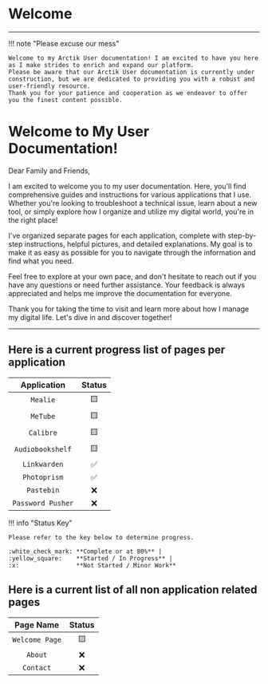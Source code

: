 # Welcome
---
!!! note "Please excuse our mess"

	Welcome to my Arctik User documentation! I am excited to have you here as I make strides to enrich and expand our platform. 
	Please be aware that our Arctik User documentation is currently under construction, but we are dedicated to providing you with a robust and user-friendly resource. 
	Thank you for your patience and cooperation as we endeavor to offer you the finest content possible.

# Welcome to My User Documentation!

Dear Family and Friends,

I am excited to welcome you to my user documentation. Here, you'll find comprehensive guides and instructions for various applications that I use. Whether you're looking to troubleshoot a technical issue, learn about a new tool, or simply explore how I organize and utilize my digital world, you're in the right place!

I've organized separate pages for each application, complete with step-by-step instructions, helpful pictures, and detailed explanations. My goal is to make it as easy as possible for you to navigate through the information and find what you need.

Feel free to explore at your own pace, and don't hesitate to reach out if you have any questions or need further assistance. Your feedback is always appreciated and helps me improve the documentation for everyone.

Thank you for taking the time to visit and learn more about how I manage my digital life. Let's dive in and discover together!

---


## Here is a current progress list of pages per application

| Application      | Status            |
| :---------:      | :---------------: |
| `Mealie`         | :yellow_square:   |
| `MeTube`         | :yellow_square:   |
| `Calibre`        | :yellow_square:   |
| `Audiobookshelf` | :yellow_square:   |
| `Linkwarden`     | :white_check_mark:  |
| `Photoprism`     | :white_check_mark:  |
| `Pastebin`       | :x:               |
| `Password Pusher`| :x:               |

!!! info "Status Key"

	Please refer to the key below to determine progress.

	:white_check_mark: **Complete or at 80%** |
	:yellow_square:    **Started / In Progress** |
	:x:                **Not Started / Minor Work**

## Here is a current list of all non application related pages
| Page Name        | Status            |
| :---------:      | :---------------: |
| `Welcome Page`   | :yellow_square:   |
| `About`          | :x:               |
| `Contact`        | :x:               |
